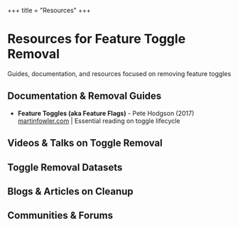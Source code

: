 +++
title = "Resources"
+++

# Resources for Feature Toggle Removal

Guides, documentation, and resources focused on removing feature toggles

## Documentation & Removal Guides
- **Feature Toggles (aka Feature Flags)** - Pete Hodgson (2017)  
  [martinfowler.com](https://martinfowler.com/articles/feature-toggles.html) | Essential reading on toggle lifecycle

## Videos & Talks on Toggle Removal

## Toggle Removal Datasets

## Blogs & Articles on Cleanup

## Communities & Forums